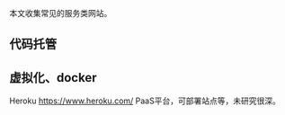 ﻿---
layout: post
title: 
category : linux系统
tags : [linux]
---
本文收集常见的服务类网站。

<!-- more -->

## 代码托管

## 虚拟化、docker
Heroku https://www.heroku.com/ PaaS平台，可部署站点等，未研究很深。




